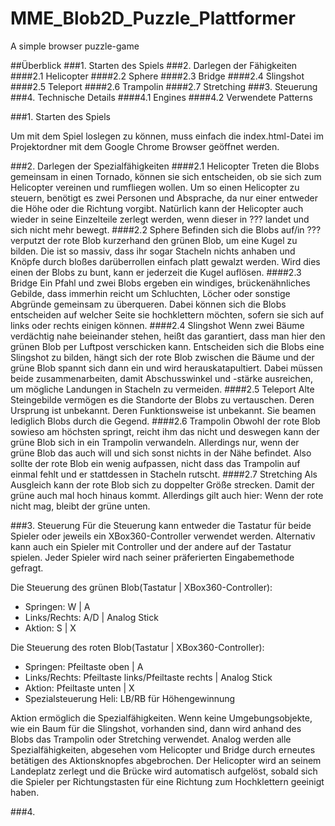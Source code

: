 MME_Blob2D_Puzzle_Plattformer
=============================

A simple browser puzzle-game

##Überblick
###1. Starten des Spiels
###2. Darlegen der Fähigkeiten
####2.1 Helicopter
####2.2 Sphere
####2.3 Bridge
####2.4 Slingshot
####2.5 Teleport
####2.6 Trampolin
####2.7 Stretching
###3. Steuerung
###4. Technische Details
####4.1 Engines
####4.2 Verwendete Patterns



###1. Starten des Spiels

Um mit dem Spiel loslegen zu können, muss einfach die index.html-Datei im Projektordner mit dem Google Chrome Browser geöffnet werden.

###2. Darlegen der Spezialfähigkeiten
####2.1 Helicopter
Treten die Blobs gemeinsam in einen Tornado, können sie sich entscheiden, ob sie sich zum Helicopter vereinen und rumfliegen wollen. Um so einen Helicopter zu steuern, benötigt es zwei Personen und Absprache, da nur einer entweder die Höhe oder die Richtung vorgibt. Natürlich kann der Helicopter auch wieder in seine Einzelteile zerlegt werden, wenn dieser in ??? landet und sich nicht mehr bewegt.
####2.2 Sphere
Befinden sich die Blobs auf/in ??? verputzt der rote Blob kurzerhand den grünen Blob, um eine Kugel zu bilden. Die ist so massiv, dass ihr sogar Stacheln nichts anhaben und Knöpfe durch bloßes darüberrollen einfach platt gewalzt werden. Wird dies einen der Blobs zu bunt, kann er jederzeit die Kugel auflösen.
####2.3 Bridge
Ein Pfahl und zwei Blobs ergeben ein windiges, brückenähnliches Gebilde, dass immerhin reicht um Schluchten, Löcher oder sonstige Abgründe gemeinsam zu überqueren. Dabei können sich die Blobs entscheiden auf welcher Seite sie hochklettern möchten, sofern sie sich auf links oder rechts einigen können.
####2.4 Slingshot
Wenn zwei Bäume verdächtig nahe beieinander stehen, heißt das garantiert, dass man hier den grünen Blob per Luftpost verschicken kann. Entscheiden sich die Blobs eine Slingshot zu bilden, hängt sich der rote Blob zwischen die Bäume und der grüne Blob spannt sich dann ein und wird herauskatapultiert. Dabei müssen beide zusammenarbeiten, damit Abschusswinkel und -stärke ausreichen, um mögliche Landungen in Stacheln zu vermeiden.
####2.5 Teleport
Alte Steingebilde vermögen es die Standorte der Blobs zu vertauschen. Deren Ursprung ist unbekannt. Deren Funktionsweise ist unbekannt. Sie beamen lediglich Blobs durch die Gegend.
####2.6 Trampolin
Obwohl der rote Blob sowieso am höchsten springt, reicht ihm das nicht und deswegen kann der grüne Blob sich in ein Trampolin verwandeln. Allerdings nur, wenn der grüne Blob das auch will und sich sonst nichts in der Nähe befindet. Also sollte der rote Blob ein wenig aufpassen, nicht dass das Trampolin auf einmal fehlt und er stattdessen in Stacheln rutscht.
####2.7 Stretching
Als Ausgleich kann der rote Blob sich zu doppelter Größe strecken. Damit der grüne auch mal hoch hinaus kommt. Allerdings gilt auch hier: Wenn der rote nicht mag, bleibt der grüne unten.

###3. Steuerung
Für die Steuerung kann entweder die Tastatur für beide Spieler oder jeweils ein XBox360-Controller verwendet werden. Alternativ kann auch ein Spieler mit Controller und der andere auf der Tastatur spielen. Jeder Spieler wird nach seiner präferierten Eingabemethode gefragt.

Die Steuerung des grünen Blob(Tastatur | XBox360-Controller):
  * Springen:      W | A
  * Links/Rechts:  A/D | Analog Stick
  * Aktion:        S | X
  
Die Steuerung des roten Blob(Tastatur | XBox360-Controller):
  * Springen:        Pfeiltaste oben | A
  * Links/Rechts:    Pfeiltaste links/Pfeiltaste rechts | Analog Stick
  * Aktion:          Pfeiltaste unten | X
  * Spezialsteuerung Heli: LB/RB für Höhengewinnung
 
Aktion ermöglich die Spezialfähigkeiten. Wenn keine Umgebungsobjekte, wie ein Baum für die Slingshot, vorhanden sind, dann wird anhand des Blobs das Trampolin oder Stretching verwendet. Analog werden alle Spezialfähigkeiten, abgesehen vom Helicopter und Bridge durch erneutes betätigen des Aktionsknopfes abgebrochen.
Der Helicopter wird an seinem Landeplatz zerlegt und die Brücke wird automatisch aufgelöst, sobald sich die Spieler per Richtungstasten für eine Richtung zum Hochklettern geeinigt haben.

###4.
